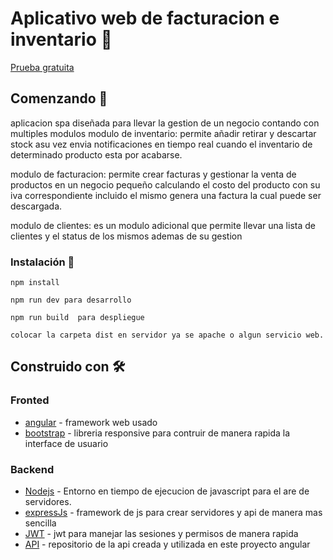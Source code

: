# Aplicativo web de facturacion e inventario 🛒
[Prueba gratuita](https://inv-fact-app-smith.netlify.app)
## Comenzando 🚀

aplicacion spa  diseñada  para llevar la gestion de un negocio contando con multiples modulos 
modulo de  inventario: permite añadir retirar y descartar stock asu vez envia notificaciones en tiempo real cuando el inventario de determinado producto esta por acabarse.

modulo de facturacion: permite crear facturas y gestionar la venta de productos en un negocio pequeño calculando el costo del producto con su iva correspondiente incluido el mismo genera una factura la cual puede ser descargada.

modulo de clientes: es un modulo adicional que permite llevar una lista de clientes y el status de los mismos ademas de su gestion



### Instalación 🔧
```
npm install

npm run dev para desarrollo

npm run build  para despliegue

colocar la carpeta dist en servidor ya se apache o algun servicio web.

```
## Construido con 🛠️

### Fronted

* [angular](https://github.com/angular) -  framework web usado
* [bootstrap](https://github.com/twbs/bootstrap) - libreria responsive  para contruir de manera rapida la interface de usuario

### Backend
* [Nodejs](https://github.com/nodejs) - Entorno en tiempo de ejecucion de javascript para el are de servidores.
* [expressJs](https://github.com/expressjs/express) - framework de js para crear servidores y api de manera mas sencilla
* [JWT](https://github.com/auth0/node-jsonwebtoken) - jwt para manejar las sesiones y permisos de manera rapida
* [API](https://github.com/smithst18/api-inventario) - repositorio de la api creada y utilizada en este proyecto angular


